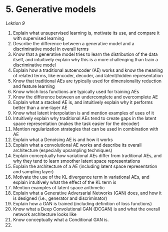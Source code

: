 # 5. Generative models 
_Lektion 9_


1. Explain what unsupervised learning is, motivate its use, and compare it with supervised learning
2. Describe the difference between a generative model and a discriminative model in overall terms
3. Know that a generative model tries to learn the distribution of the data itself, and intuitively explain why this is a more challenging than train a discriminative model
4. Explain how a traditional autoencoder (AE) works and know the meaning of related terms, like encoder, decoder, and latent/hidden representation
5. Know that traditional AEs are typically used for dimensionality reduction and feature learning
6. Know which loss functions are typically used for training AEs
7. Know the difference between an undercomplete and overcomplete AE
8. Explain what a stacked AE is, and intuitively explain why it performs better than a one-layer
AE
9. Know what latent interpolation is and mention examples of uses of it
10. Intuitively explain why traditional AEs tend to create gaps in the latent space representation
(makes the task easier for the decoder)
11. Mention regularization strategies that can be used in combination with AE
12. Explain what a Denoising AE is and how it works
13. Explain what a convolutional AE works and describe its overall architecture (especially
upsampling techniques)
14. Explain conceptually how variational AEs differ from traditional AEs, and why they tend to
learn smoother latent space representations
15. Explain the architecture of a AE (including latent space representation and sampling layer)
16. Motivate the use of the KL divergence term in variational AEs, and explain intuitively what
the effect of the KL term is
17. Mention examples of latent space arithmetic
18. Explain what a Generative Adversarial Networks (GAN) does, and how it is designed (i.e.,
generator and discriminator)
19. Explain how a GAN is trained (including definition of loss functions)
20. Know what a Deep Convolutional GAN (DCGAN) is and what the overall network architecture
looks like
21. Know conceptually what a Conditional GAN is.
22. 
